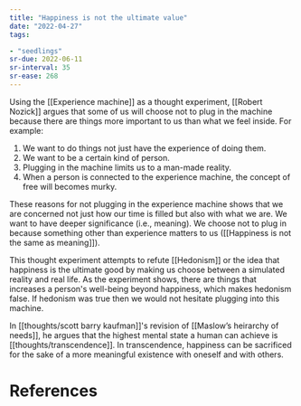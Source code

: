 ```yaml
---
title: "Happiness is not the ultimate value"
date: "2022-04-27"
tags:

- "seedlings"
sr-due: 2022-06-11
sr-interval: 35
sr-ease: 268
---
```


Using the [[Experience machine]] as a thought experiment, [[Robert Nozick]] argues that some of us will choose not to plug in the machine because there are things more important to us than what we feel inside. For example:

1. We want to do things not just have the experience of doing them.
2. We want to be a certain kind of person.
3. Plugging in the machine limits us to a man-made reality.
4. When a person is connected to the experience machine, the concept of free will becomes murky.

These reasons for not plugging in the experience machine shows that we are concerned not just how our time is filled but also with what we are. We want to have deeper significance (i.e., meaning). We choose not to plug in because something other than experience matters to us ([[Happiness is not the same as meaning]]).

This thought experiment attempts to refute [[Hedonism]] or the idea that happiness is the ultimate good by making us choose between a simulated reality and real life. As the experiment shows, there are things that increases a person's well-being beyond happiness, which makes hedonism false. If hedonism was true then we would not hesitate plugging into this machine.

In [[thoughts/scott barry kaufman]]'s revision of [[Maslow’s heirarchy of needs]], he argues that the highest mental state a human can achieve is [[thoughts/transcendence]]. In transcendence, happiness can be sacrificed for the sake of a more meaningful existence with oneself and with others.

# References

